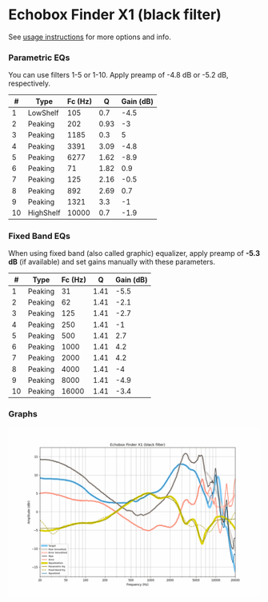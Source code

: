 # Echobox Finder X1 (black filter)
See [usage instructions](https://github.com/jaakkopasanen/AutoEq#usage) for more options and info.

### Parametric EQs
You can use filters 1-5 or 1-10. Apply preamp of -4.8 dB or -5.2 dB, respectively.

|   # | Type      |   Fc (Hz) |    Q |   Gain (dB) |
|-----|-----------|-----------|------|-------------|
|   1 | LowShelf  |       105 | 0.7  |        -4.5 |
|   2 | Peaking   |       202 | 0.93 |        -3   |
|   3 | Peaking   |      1185 | 0.3  |         5   |
|   4 | Peaking   |      3391 | 3.09 |        -4.8 |
|   5 | Peaking   |      6277 | 1.62 |        -8.9 |
|   6 | Peaking   |        71 | 1.82 |         0.9 |
|   7 | Peaking   |       125 | 2.16 |        -0.5 |
|   8 | Peaking   |       892 | 2.69 |         0.7 |
|   9 | Peaking   |      1321 | 3.3  |        -1   |
|  10 | HighShelf |     10000 | 0.7  |        -1.9 |

### Fixed Band EQs
When using fixed band (also called graphic) equalizer, apply preamp of **-5.3 dB** (if available) and set gains manually with these parameters.

|   # | Type    |   Fc (Hz) |    Q |   Gain (dB) |
|-----|---------|-----------|------|-------------|
|   1 | Peaking |        31 | 1.41 |        -5.5 |
|   2 | Peaking |        62 | 1.41 |        -2.1 |
|   3 | Peaking |       125 | 1.41 |        -2.7 |
|   4 | Peaking |       250 | 1.41 |        -1   |
|   5 | Peaking |       500 | 1.41 |         2.7 |
|   6 | Peaking |      1000 | 1.41 |         4.2 |
|   7 | Peaking |      2000 | 1.41 |         4.2 |
|   8 | Peaking |      4000 | 1.41 |        -4   |
|   9 | Peaking |      8000 | 1.41 |        -4.9 |
|  10 | Peaking |     16000 | 1.41 |        -3.4 |

### Graphs
![](./Echobox%20Finder%20X1%20(black%20filter).png)
